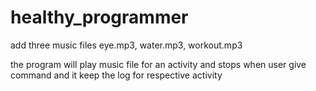 # healthy_programmer
add three music files eye.mp3, water.mp3, workout.mp3


the program will play music file for an activity and stops when user give command
and it keep the log for respective activity
